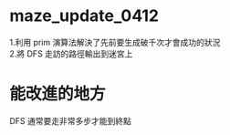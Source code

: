# maze_update_0412
1.利用 prim 演算法解決了先前要生成破千次才會成功的狀況   
2.將 DFS 走訪的路徑輸出到迷宮上  
# 能改進的地方
DFS 通常要走非常多步才能到終點
